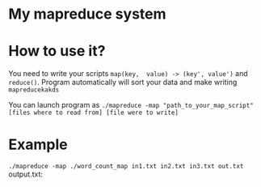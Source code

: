 # My mapreduce system

# How to use it?
You need to write your scripts ```map(key,  value) -> (key', value')``` and ```reduce()```. Program automatically will sort your data and make writing ```mapreducekakds```

You can launch program as
```./mapreduce -map "path_to_your_map_script" [files where to read from] [file were to write]```

# Example
```./mapreduce -map ./word_count_map in1.txt in2.txt in3.txt out.txt```
output.txt:
